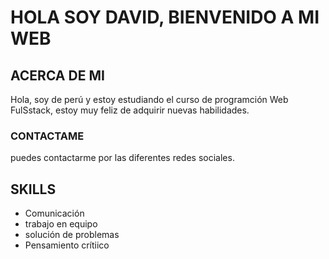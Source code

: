 # HOLA SOY DAVID, BIENVENIDO A MI WEB 

## ACERCA DE MI
Hola, soy de perú y estoy estudiando el curso de programción Web FulSstack, estoy muy feliz de adquirir
nuevas habilidades.

### CONTACTAME
puedes contactarme por las diferentes redes sociales.

## SKILLS
- Comunicación 
- trabajo en equipo
- solución de problemas
- Pensamiento crítiico
